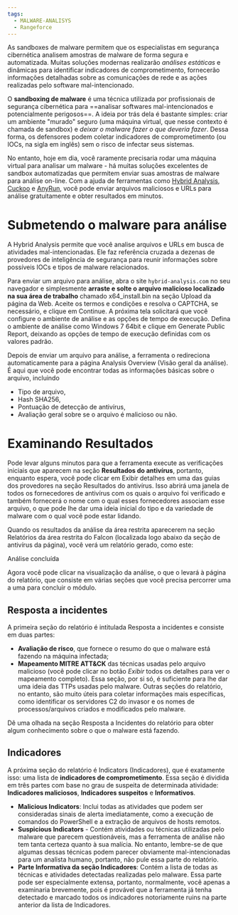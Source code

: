 ```yaml
---
tags:
  - MALWARE-ANALISYS
  - Rangeforce
---
```

As sandboxes de malware permitem que os especialistas em segurança cibernética analisem amostras de malware de forma segura e automatizada. Muitas soluções modernas realizarão *análises estáticas* e dinâmicas para identificar indicadores de comprometimento, fornecerão informações detalhadas sobre as comunicações de rede e as ações realizadas pelo software mal-intencionado.

O **sandboxing de malware** é uma técnica utilizada por profissionais de segurança cibernética para ==analisar softwares mal-intencionados e potencialmente perigosos==. A ideia por trás dela é bastante simples: criar um ambiente "murado" seguro (uma máquina virtual, que nesse contexto é chamada de sandbox) e *deixar o malware fazer o que deveria fazer*. Dessa forma, os defensores podem coletar indicadores de comprometimento (ou IOCs, na sigla em inglês) sem o risco de infectar seus sistemas.

No entanto, hoje em dia, você raramente precisaria rodar uma máquina virtual para analisar um malware - há muitas soluções excelentes de sandbox automatizadas que permitem enviar suas amostras de malware para análise on-line. Com a ajuda de ferramentas como [Hybrid Analysis](https://www.hybrid-analysis.com/), [Cuckoo](https://cuckoosandbox.org/) e [AnyRun](https://any.run/), você pode enviar arquivos maliciosos e URLs para análise gratuitamente e obter resultados em minutos. 

# Submetendo o malware para análise

A Hybrid Analysis permite que você analise arquivos e URLs em busca de atividades mal-intencionadas. Ele faz referência cruzada a dezenas de provedores de inteligência de segurança para reunir informações sobre possíveis IOCs e tipos de malware relacionados.

Para enviar um arquivo para análise, abra o site `hybrid-analysis.com` no seu navegador e simplesmente **arraste e solte o arquivo malicioso localizado na sua área de trabalho** chamado x64_install.bin na seção Upload da página da Web. Aceite os termos e condições e resolva o CAPTCHA, se necessário, e clique em Continue. A próxima tela solicitará que você configure o ambiente de análise e as opções de tempo de execução. Defina o ambiente de análise como Windows 7 64bit e clique em Generate Public Report, deixando as opções de tempo de execução definidas com os valores padrão.

Depois de enviar um arquivo para análise, a ferramenta o redireciona automaticamente para a página Analysis Overview (Visão geral da análise). É aqui que você pode encontrar todas as informações básicas sobre o arquivo, incluindo

- Tipo de arquivo,
- Hash SHA256,
- Pontuação de detecção de antivírus,
- Avaliação geral sobre se o arquivo é malicioso ou não.

# Examinando Resultados
Pode levar alguns minutos para que a ferramenta execute as verificações iniciais que aparecem na seção **Resultados do antivírus**, portanto, enquanto espera, você pode clicar em Exibir detalhes em uma das guias dos provedores na seção Resultados do antivírus. Isso abrirá uma janela de todos os fornecedores de antivírus com os quais o arquivo foi verificado e também fornecerá o nome com o qual esses fornecedores associam esse arquivo, o que pode lhe dar uma ideia inicial do tipo e da variedade de malware com o qual você pode estar lidando.

Quando os resultados da análise da área restrita aparecerem na seção Relatórios da área restrita do Falcon (localizada logo abaixo da seção de antivírus da página), você verá um relatório gerado, como este:

Análise concluída

Agora você pode clicar na visualização da análise, o que o levará à página do relatório, que consiste em várias seções que você precisa percorrer uma a uma para concluir o módulo.

## Resposta a incidentes
A primeira seção do relatório é intitulada Resposta a incidentes e consiste em duas partes:

- **Avaliação de risco**, que fornece o resumo do que o malware está fazendo na máquina infectada;
- **Mapeamento MITRE ATT&CK** das técnicas usadas pelo arquivo malicioso (você pode clicar no botão *Exibir* todos os detalhes para ver o mapeamento completo). Essa seção, por si só, é suficiente para lhe dar uma ideia das TTPs usadas pelo malware. Outras seções do relatório, no entanto, são muito úteis para coletar informações mais específicas, como identificar os servidores C2 do invasor e os nomes de processos/arquivos criados e modificados pelo malware.

Dê uma olhada na seção Resposta a Incidentes do relatório para obter algum conhecimento sobre o que o malware está fazendo.
## Indicadores

A próxima seção do relatório é Indicators (Indicadores), que é exatamente isso: uma lista de **indicadores de comprometimento**. Essa seção é dividida em três partes com base no grau de suspeita de determinada atividade: **Indicadores maliciosos**, **Indicadores suspeitos** e **Informativos**.

- **Malicious Indicators**: Inclui todas as atividades que podem ser consideradas sinais de alerta imediatamente, como a execução de comandos do PowerShell e a extração de arquivos de hosts remotos. 
-  **Suspicious Indicators** - Contém atividades ou técnicas utilizadas pelo malware que parecem questionáveis, mas a ferramenta de análise não tem tanta certeza quanto à sua malícia. No entanto, lembre-se de que algumas dessas técnicas podem parecer obviamente mal-intencionadas para um analista humano, portanto, não pule essa parte do relatório. 
- **Parte Informativa da seção Indicadores**: Contém a lista de todas as técnicas e atividades detectadas realizadas pelo malware. Essa parte pode ser especialmente extensa, portanto, normalmente, você apenas a examinaria brevemente, pois é provável que a ferramenta já tenha detectado e marcado todos os indicadores notoriamente ruins na parte anterior da lista de Indicadores.